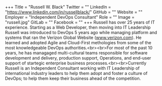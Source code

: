 +++
Title = "Russell W. Black"
Twitter = ""
LinkedIn = "https://www.linkedin.com/in/russellblack/"
GitHub = ""
Website = ""
Employer = "Independent DevOps Consultant"
Role = ""
Image = "russell.jpg"
GitLab = ""
Facebook = ""
+++
Russell has over 25 years of IT experience. Starting as a Web Developer, then moving into IT Leadership Russell was introduced to DevOps 5 years ago while managing platform and systems that ran the Verizon Global Website (www.verizon.com). He learned and adopted Agile and Cloud-First methologies from some of the most knowledgeable DevOps authorities.&lt;br&gt;&lt;br&gt;For most of the past 10 years, he has managaged multi-cultural teams responsible for software development and delivery, production support, Operations, and end-user support of startegic enterprise business processes.&lt;br&gt;&lt;br&gt;Currently Russell is an Independent Consultant working with IT Leadership of international industry leaders to help them adopt and foster a culture of DevOps; to help them keep their business ahead of the competition.